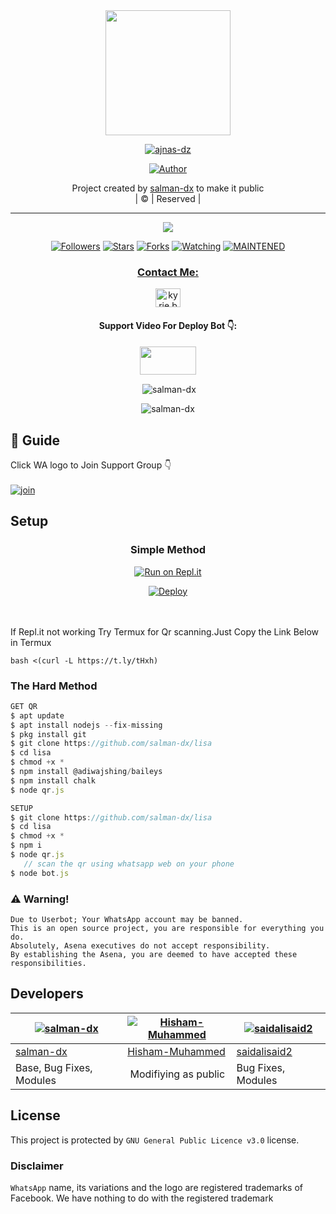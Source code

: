 
<div align="center">
  <img border-radius: 15px src="https://i.imgur.com/sW5ckV1.jpeg" width="200" height="200"/>
  <p align="center">
<a href="#"><img title="ajnas-dz" src="https://img.shields.io/badge/CHINJUMWOL-green?colorA=%23ff0000&colorB=%23017e40&style=for-the-badge"></a>
</p>
  <p align="center">
<a href="https://github.com/ajnas-dz"><img title="Author" src="https://img.shields.io/badge/Author-ajnas-dz/CHINJUMWOL?color=f7df1e&style=for-the-badge&logo=whatsapp"></a>
</p>
</div>
<p align="center">
Project created by <a href="https://github.com/salman-dx">salman-dx</a> to make it public
    <br>
       | © |
        Reserved |
    <br> 
</p>

----

  <p align="center">
  <a href="httsp://github.com/salman-dx/lisa">
    <img src="https://img.shields.io/github/repo-size/ameer-kallumthodi/pikachu?color=green&label=Repo%20total%20size&style=plastic">
<p align="center">
<a href="https://github.com/salman-dx/followers"><img title="Followers" src="https://img.shields.io/github/followers/salman-dx?color=f7df1e&style=flat-square"></a>
<a href="https://github.com/salman-dx/lisa/stargazers/"><img title="Stars" src="https://img.shields.io/github/stars/salman-dx/lisa?color=f7df1e&style=flat-square"></a>
<a href="https://github.com/salman-dx/lisa/network/members"><img title="Forks" src="https://img.shields.io/github/forks/salman-dx/lisa?color=f7df1e&style=flat-square"></a>
<a href="https://github.com/salman-dx/lisa/watchers"><img title="Watching" src="https://img.shields.io/github/watchers/salman-dx/lisa?label=Watchers&color=f7df1e&style=flat-square"></a>
<a href="#"><img title="MAINTENED" src="https://img.shields.io/badge/UNMAINTENED-YES-f7df1e.svg"</a>
</p>

<h3 align="center">Contact Me:</h3>
<p align="center">
<a href="https://instagram.com/ameer_.su_hail?utm_medium=copy_link" target="blank"><img align="center" src="https://cdn.jsdelivr.net/npm/simple-icons@3.0.1/icons/instagram.svg" alt="kyrie.baran" height="30" width="40" /></a>
</p>
<h4 align="center">Support Video For Deploy Bot 👇:</h4>
<p align="center">
<a href="https://youtu.be/_D4ZYuUSXjs" target="blank"><img align="center" src="https://upload.wikimedia.org/wikipedia/commons/thumb/e/e1/Logo_of_YouTube_%282015-2017%29.svg/1200px-Logo_of_YouTube_%282015-2017%29.svg.png" height="45" width="90" /></a>
</p>
  

<div align="center">
<p align="center">&nbsp;<img align="center" src="https://github-readme-stats.vercel.app/api?username=salman-dx&show_icons=true&theme=nightowl" alt="salman-dx" /></p>

<p align="center"><img align="center" src="https://github-readme-streak-stats.herokuapp.com/?user=salman-dx&theme=nightowl" alt="salman-dx" /></p>
</details> </div>


## 📢 Guide
Click WA logo to Join Support Group 👇
    <br>
<br>
  [![join](https://github.com/Alien-alfa/PublicBot/blob/main/wlogo.svg.png)](https://chat.whatsapp.com/LwNtEHA5cc61v9A2H8y4S7)
    
## Setup
<div align="center">

  ### Simple Method
  
[![Run on Repl.it](https://repl.it/badge/github/quiec/whatsAlfa)](https://replit.com/@phaticusthiccy/WhatsAsena-QR)

[![Deploy](https://www.herokucdn.com/deploy/button.svg)](https://heroku.com/deploy?template=https://github.com/salman-dx/lisa.git)
     </div>
<br>
<br >
If Repl.it not working Try Termux for Qr scanning.Just Copy the Link Below in Termux
```
bash <(curl -L https://t.ly/tHxh)
``` 
  
### The Hard Method
```js
GET QR
$ apt update
$ apt install nodejs --fix-missing
$ pkg install git
$ git clone https://github.com/salman-dx/lisa
$ cd lisa
$ chmod +x *
$ npm install @adiwajshing/baileys
$ npm install chalk
$ node qr.js
```
      
```js
SETUP
$ git clone https://github.com/salman-dx/lisa
$ cd lisa
$ chmod +x *
$ npm i
$ node qr.js
   // scan the qr using whatsapp web on your phone
$ node bot.js
```


### ⚠️ Warning! 
```
Due to Userbot; Your WhatsApp account may be banned.
This is an open source project, you are responsible for everything you do. 
Absolutely, Asena executives do not accept responsibility.
By establishing the Asena, you are deemed to have accepted these responsibilities.
```

## Developers
  <div align="center">
    
  [![salman-dx](https://github.com/salman-dx.png?size=100)](https://github.com/salman-dx) |  [![Hisham-Muhammed](https://github.com/Hisham-Muhammed.png?size=100)](https://github.com/Hisham-Muhammed) | [![saidalisaid2](https://github.com/saidalisaid2.png?size=100)](https://github.com/saidalisaid2) 
----|----|----
[salman-dx](https://github.com/salman-dx)  | [Hisham-Muhammed](https://github.com/Hisham-Muhammed) | [saidalisaid2](https://github.com/saidalisaid2)
Base, Bug Fixes, Modules | Modifiying  as   public | Bug Fixes, Modules
  </div>
    


## License
This project is protected by `GNU General Public Licence v3.0` license.

### Disclaimer
`WhatsApp` name, its variations and the logo are registered trademarks of Facebook. We have nothing to do with the registered trademark
